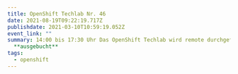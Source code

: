 ```yaml
---
title: OpenShift Techlab Nr. 46
date: 2021-08-19T09:22:19.717Z
publishdate: 2021-03-10T10:59:19.052Z
event_link: ""
summary: 14:00 bis 17:30 Uhr Das OpenShift Techlab wird remote durchgeführt.
  **ausgebucht**
tags:
  - openshift
---
```

